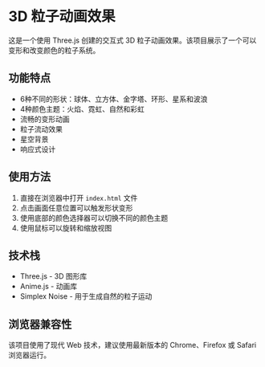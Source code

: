 # 3D 粒子动画效果

这是一个使用 Three.js 创建的交互式 3D 粒子动画效果。该项目展示了一个可以变形和改变颜色的粒子系统。

## 功能特点

- 6种不同的形状：球体、立方体、金字塔、环形、星系和波浪
- 4种颜色主题：火焰、霓虹、自然和彩虹
- 流畅的变形动画
- 粒子流动效果
- 星空背景
- 响应式设计

## 使用方法

1. 直接在浏览器中打开 `index.html` 文件
2. 点击画面任意位置可以触发形状变形
3. 使用底部的颜色选择器可以切换不同的颜色主题
4. 使用鼠标可以旋转和缩放视图

## 技术栈

- Three.js - 3D 图形库
- Anime.js - 动画库
- Simplex Noise - 用于生成自然的粒子运动

## 浏览器兼容性

该项目使用了现代 Web 技术，建议使用最新版本的 Chrome、Firefox 或 Safari 浏览器运行。 